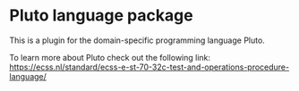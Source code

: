# Pluto language package

This is a plugin for the domain-specific programming language Pluto.

To learn more about Pluto check out the following link:
https://ecss.nl/standard/ecss-e-st-70-32c-test-and-operations-procedure-language/
